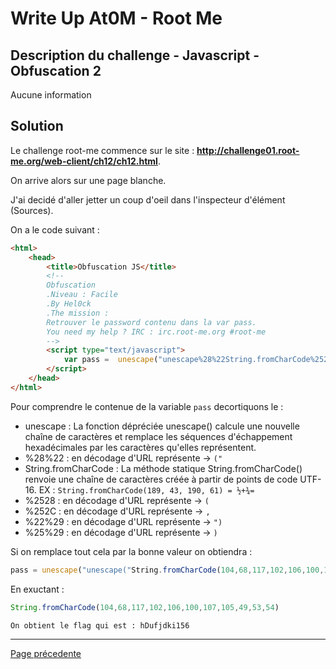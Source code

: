 # Write Up At0M - Root Me

## Description du challenge - Javascript - Obfuscation 2

Aucune information 

## Solution

Le challenge root-me commence sur le site : <b><u>http://challenge01.root-me.org/web-client/ch12/ch12.html</u></b>.

On arrive alors sur une page blanche.

J'ai decidé d'aller jetter un coup d'oeil dans l'inspecteur d'élément (Sources).

On a le code suivant :

```html
<html>
    <head>
	    <title>Obfuscation JS</title>
        <!-- 
        Obfuscation 
        .Niveau : Facile 
        .By Hel0ck
        .The mission : 
	    Retrouver le password contenu dans la var pass.
	    You need my help ? IRC : irc.root-me.org #root-me
        -->
        <script type="text/javascript">
	        var pass =  unescape("unescape%28%22String.fromCharCode%2528104%252C68%252C117%252C102%252C106%252C100%252C107%252C105%252C49%252C53%252C54%2529%22%29");
        </script>
    </head>
</html>
```

Pour comprendre le contenue de la variable `pass` decortiquons le :
* unescape : La fonction dépréciée unescape() calcule une nouvelle chaîne de caractères et remplace les séquences d'échappement hexadécimales par les caractères qu'elles représentent.
* %28%22 : en décodage d'URL représente -> `("`
* String.fromCharCode : La méthode statique String.fromCharCode() renvoie une chaîne de caractères créée à partir de points de code UTF-16. EX : `String.fromCharCode(189, 43, 190, 61) = ½+¾=`
* %2528 : en décodage d'URL représente -> `(`
* %252C : en décodage d'URL représente -> `,`
* %22%29 : en décodage d'URL représente -> `")`
* %25%29 : en décodage d'URL représente -> `)`

Si on remplace tout cela par la bonne valeur on obtiendra :

```javascript
pass = unescape("unescape("String.fromCharCode(104,68,117,102,106,100,107,105,49,53,54)")")
```

En exuctant :

```javascript 
String.fromCharCode(104,68,117,102,106,100,107,105,49,53,54)
```

`On obtient le flag qui est : hDufjdki156`

-------------
[Page précedente](https://marc-emmanuel9.github.io/Root%20Me/)